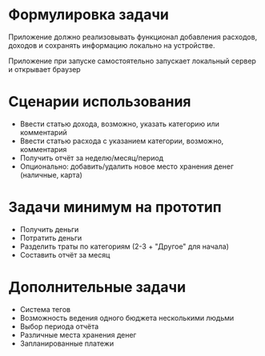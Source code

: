 # Формулировка задачи

Приложение должно реализовывать функционал добавления расходов, доходов и сохранять информацию локально на устройстве.

Приложение при запуске самостоятельно запускает локальный сервер и открывает браузер

# Сценарии использования

* Ввести статью дохода, возможно, указать категорию или комментарий
* Ввести статью расхода с указанием категории, возможно, комментария
* Получить отчёт за неделю/месяц/период
* Опционально: добавить/удалить новое место хранения денег (наличные, карта)

# Задачи минимум на прототип

* Получить деньги
* Потратить деньги
* Разделить траты по категориям (2-3 + "Другое" для начала)
* Составить отчёт за месяц

# Дополнительные задачи

* Система тегов
* Возможность ведения одного бюджета несколькими людьми
* Выбор периода отчёта
* Различные места хранения денег
* Запланированные платежи